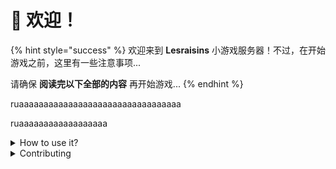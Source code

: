 # 👋 欢迎！

{% hint style="success" %}
欢迎来到 **Lesraisins** 小游戏服务器！不过，在开始游戏之前，这里有一些注意事项...

请确保 **阅读完以下全部的内容** 再开始游戏...
{% endhint %}

ruaaaaaaaaaaaaaaaaaaaaaaaaaaaaaaaaa

ruaaaaaaaaaaaaaaaaaa

<details>

<summary>How to use it?</summary>

This space is designed to be read linearly, so start with our Vision, Mission & Focus and work down from there! We recommend reading everything through in one sitting and then revisiting and re-reading if you need to.

</details>

<details>

<summary>Contributing</summary>

If you want to contribute changes, start a new change request and submit it for review. The People team will review it soon after.

</details>
